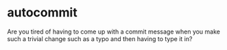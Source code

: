 # autocommit

Are you tired of having to come up with a commit message when you make such a trivial change such as a typo and then having to type it in?